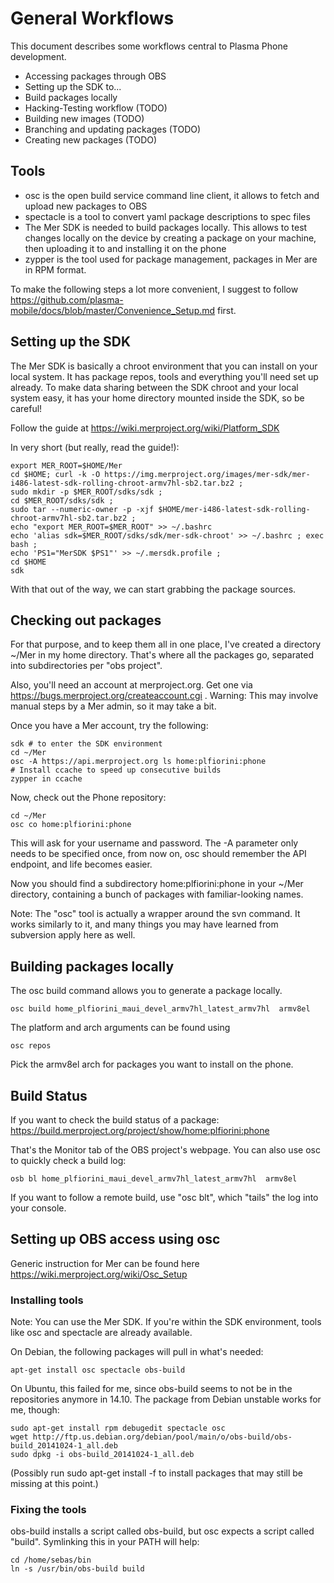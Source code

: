 # General Workflows

This document describes some workflows central to Plasma Phone development.

* Accessing packages through OBS
* Setting up the SDK to...
* Build packages locally
* Hacking-Testing workflow (TODO)
* Building new images (TODO)
* Branching and updating packages (TODO)
* Creating new packages (TODO)

## Tools

* osc is the open build service command line client, it allows to fetch and upload new packages to OBS
* spectacle is a tool to convert yaml package descriptions to spec files
* The Mer SDK is needed to build packages locally. This allows to test changes locally on the device by creating a package on your machine, then uploading it to and installing it on the phone
* zypper is the tool used for package management, packages in Mer are in RPM format.

To make the following steps a lot more convenient, I suggest to follow <https://github.com/plasma-mobile/docs/blob/master/Convenience_Setup.md> first.

## Setting up the SDK

The Mer SDK is basically a chroot environment that you can install on your local system. It has package repos, tools and everything you'll need set up already. To make data sharing between the SDK chroot and your local system easy, it has your home directory mounted inside the SDK, so be careful!

Follow the guide at <https://wiki.merproject.org/wiki/Platform_SDK>

In very short (but really, read the guide!):
```
export MER_ROOT=$HOME/Mer
cd $HOME; curl -k -O https://img.merproject.org/images/mer-sdk/mer-i486-latest-sdk-rolling-chroot-armv7hl-sb2.tar.bz2 ;
sudo mkdir -p $MER_ROOT/sdks/sdk ;
cd $MER_ROOT/sdks/sdk ;
sudo tar --numeric-owner -p -xjf $HOME/mer-i486-latest-sdk-rolling-chroot-armv7hl-sb2.tar.bz2 ;
echo "export MER_ROOT=$MER_ROOT" >> ~/.bashrc
echo 'alias sdk=$MER_ROOT/sdks/sdk/mer-sdk-chroot' >> ~/.bashrc ; exec bash ;
echo 'PS1="MerSDK $PS1"' >> ~/.mersdk.profile ;
cd $HOME
sdk
```

With that out of the way, we can start grabbing the package sources.

## Checking out packages

For that purpose, and to keep them all in one place, I've created a directory ~/Mer in my home directory. That's where all the packages go, separated into subdirectories per "obs project".

Also, you'll need an account at merproject.org. Get one via https://bugs.merproject.org/createaccount.cgi . Warning: This may involve manual steps by a Mer admin, so it may take a bit.

Once you have a Mer account, try the following:
```
sdk # to enter the SDK environment
cd ~/Mer
osc -A https://api.merproject.org ls home:plfiorini:phone
# Install ccache to speed up consecutive builds
zypper in ccache
```

Now, check out the Phone repository:
```
cd ~/Mer
osc co home:plfiorini:phone
```
This will ask for your username and password. The -A parameter only needs to be specified once, from now on, osc should remember the API endpoint, and life becomes easier.

Now you should find a subdirectory home:plfiorini:phone in your ~/Mer directory, containing a bunch of packages with familiar-looking names.

Note: The "osc" tool is actually a wrapper around the svn command. It works similarly to it, and many things you may have learned from subversion apply here as well.

## Building packages locally

The osc build command allows you to generate a package locally.

```
osc build home_plfiorini_maui_devel_armv7hl_latest_armv7hl  armv8el
```

The platform and arch arguments can be found using
```
osc repos
```
Pick the armv8el arch for packages you want to install on the phone.

## Build Status

If you want to check the build status of a package:
https://build.merproject.org/project/show/home:plfiorini:phone

That's the Monitor tab of the OBS project's webpage. You can also use osc to quickly check a build log:
```
osb bl home_plfiorini_maui_devel_armv7hl_latest_armv7hl  armv8el

```
If you want to follow a remote build, use "osc blt", which "tails" the log into your console.

## Setting up OBS access using osc

Generic instruction for Mer can be found here <https://wiki.merproject.org/wiki/Osc_Setup>

### Installing tools

Note: You can use the Mer SDK. If you're within the SDK environment, tools like osc and spectacle are already available.

On Debian, the following packages will pull in what's needed:
```
apt-get install osc spectacle obs-build
```


On Ubuntu, this failed for me, since obs-build seems to not be in the repositories anymore in 14.10. The package from Debian unstable works for me, though:

```
sudo apt-get install rpm debugedit spectacle osc
wget http://ftp.us.debian.org/debian/pool/main/o/obs-build/obs-build_20141024-1_all.deb
sudo dpkg -i obs-build_20141024-1_all.deb
```

(Possibly run sudo apt-get install -f to install packages that may still be missing at this point.)

### Fixing the tools
obs-build installs a script called obs-build, but osc expects a script called "build". Symlinking this in your PATH will help:
```
cd /home/sebas/bin
ln -s /usr/bin/obs-build build
```
